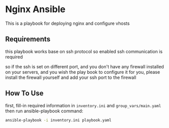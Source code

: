 # Nginx Ansible


This is a playbook for deploying nginx and configure vhosts 

Requirements
------------

this playbook works base on ssh protocol so enabled ssh communication is required

so if the ssh is set on different port, and you don't have any firewall installed on your servers, and you wish the play book to configure it for you, please install the firewall yourself and add your ssh port to the firewall

How To Use
----------------

first, fill-in required information in `inventory.ini` and `group_vars/main.yaml` then run ansible-playbook command:

```bash
ansible-playbook -i inventory.ini playbook.yaml
```
